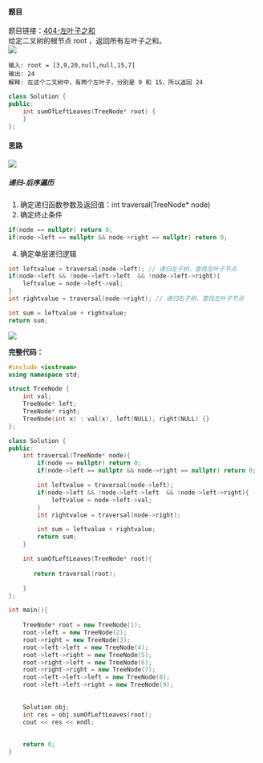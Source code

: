 <h4 id="jdO5j">题目</h4>

题目链接：[404-左叶子之和](https://leetcode.cn/problems/sum-of-left-leaves/description/)  
给定二叉树的根节点 root ，返回所有左叶子之和。  
![](http://cdn.notes.kamacoder.com/6878fcc2-e1fe-4d7a-8a3e-c9bee12e6b6d.png)

```plain
输入: root = [3,9,20,null,null,15,7] 
输出: 24 
解释: 在这个二叉树中，有两个左叶子，分别是 9 和 15，所以返回 24
```

```cpp
class Solution {
public:
    int sumOfLeftLeaves(TreeNode* root) {
    }
};
```

<h4 id="JEnb7">思路</h4>

![](http://cdn.notes.kamacoder.com/31661402-ebad-4c93-a03d-d8266faf18a3.png)

<h5 id="cCZaO">递归-后序遍历</h5>

1. 确定递归函数参数及返回值：int traversal(TreeNode* node)
2. 确定终止条件

```cpp
if(node == nullptr) return 0;
if(node->left == nullptr && node->right == nullptr) return 0;
```

4. 确定单层递归逻辑

```cpp
int leftvalue = traversal(node->left); // 递归左子树，查找左叶子节点
if(node->left && !node->left->left  && !node->left->right){
    leftvalue = node->left->val;
}
int rightvalue = traversal(node->right); // 递归右子树，查找左叶子节点

int sum = leftvalue + rightvalue;
return sum;
```

![](http://cdn.notes.kamacoder.com/aea64cb3-964b-4b7f-afec-64d8dddc3990.png)

**完整代码：**

```cpp
#include <iostream>
using namespace std;

struct TreeNode {
    int val;
    TreeNode* left;
    TreeNode* right;
    TreeNode(int x) : val(x), left(NULL), right(NULL) {}
};

class Solution {
public:
    int traversal(TreeNode* node){
        if(node == nullptr) return 0;
        if(node->left == nullptr && node->right == nullptr) return 0;

        int leftvalue = traversal(node->left);
        if(node->left && !node->left->left  && !node->left->right){
            leftvalue = node->left->val;
        }
        int rightvalue = traversal(node->right);

        int sum = leftvalue + rightvalue;
        return sum;
    }

    int sumOfLeftLeaves(TreeNode* root){
        
       return traversal(root);

    }
};

int main(){
    
    TreeNode* root = new TreeNode(1);
    root->left = new TreeNode(2);
    root->right = new TreeNode(3);
    root->left->left = new TreeNode(4);
    root->left->right = new TreeNode(5);
    root->right->left = new TreeNode(6);
    root->right->right = new TreeNode(7);
    root->left->left->left = new TreeNode(8);
    root->left->left->right = new TreeNode(9);
    
    
    Solution obj;
    int res = obj.sumOfLeftLeaves(root);
    cout << res << endl;
    
    
    return 0;
}


```

